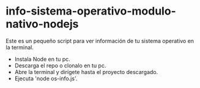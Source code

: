 # info-sistema-operativo-modulo-nativo-nodejs

Este es un pequeño script para ver información de tu sistema operativo en la terminal. 

- Instala Node en tu pc.
- Descarga el repo o clonalo en tu pc.
- Abre la terminal y dirígete hasta el proyecto descargado.
- Ejecuta 'node os-info.js'.
